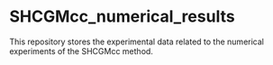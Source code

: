 # SHCGMcc_numerical_results

This repository stores the experimental data related to the numerical experiments of the SHCGMcc method.
